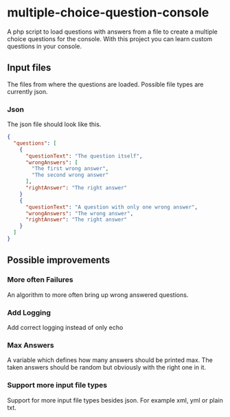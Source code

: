 # multiple-choice-question-console
A php script to load questions with answers from a file to create a multiple choice questions for the console.
With this project you can learn custom questions in your console.

## Input files
The files from where the questions are loaded.
Possible file types are currently json.

### Json
The json file should look like this.
```json
{
  "questions": [
    {
      "questionText": "The question itself",
      "wrongAnswers": [
        "The first wrong answer",
        "The second wrong answer"
      ],
      "rightAnswer": "The right answer"
    }
    {
      "questionText": "A question with only one wrong answer",
      "wrongAnswers": "The wrong answer",
      "rightAnswer": "The right answer"
    }
  ]
}
```

## Possible improvements
### More often Failures
An algorithm to more often bring up wrong answered questions.

### Add Logging
Add correct logging instead of only echo

### Max Answers
A variable which defines how many answers should be printed max. The taken answers should be random but obviously with the right one in it.

### Support more input file types
Support for more input file types besides json. For example xml, yml or plain txt.
